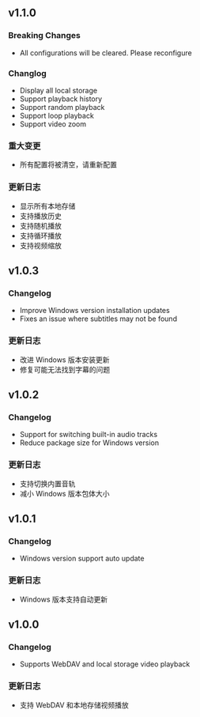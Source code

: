 ## v1.1.0

### Breaking Changes
* All configurations will be cleared. Please reconfigure

### Changlog
* Display all local storage
* Support playback history
* Support random playback
* Support loop playback
* Support video zoom

### 重大变更
* 所有配置将被清空，请重新配置

### 更新日志
* 显示所有本地存储
* 支持播放历史
* 支持随机播放
* 支持循环播放
* 支持视频缩放


## v1.0.3
### Changelog
* Improve Windows version installation updates
* Fixes an issue where subtitles may not be found

### 更新日志
* 改进 Windows 版本安装更新
* 修复可能无法找到字幕的问题


## v1.0.2
### Changelog
* Support for switching built-in audio tracks
* Reduce package size for Windows version

### 更新日志
* 支持切换内置音轨
* 减小 Windows 版本包体大小


## v1.0.1
### Changelog
* Windows version support auto update

### 更新日志
* Windows 版本支持自动更新


## v1.0.0
### Changelog
* Supports WebDAV and local storage video playback

### 更新日志
* 支持 WebDAV 和本地存储视频播放
